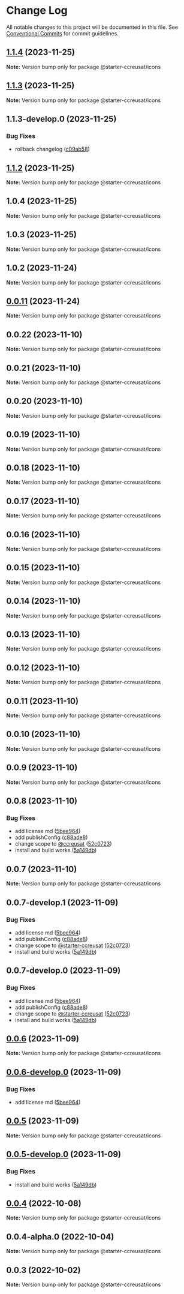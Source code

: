 # Change Log

All notable changes to this project will be documented in this file.
See [Conventional Commits](https://conventionalcommits.org) for commit guidelines.

## [1.1.4](https://github.com/ccreusat/starter-monorepo-lerna-vite/compare/@starter-ccreusat/icons@1.1.3...@starter-ccreusat/icons@1.1.4) (2023-11-25)

**Note:** Version bump only for package @starter-ccreusat/icons





## [1.1.3](https://github.com/ccreusat/starter-monorepo-lerna-vite/compare/@starter-ccreusat/icons@1.1.3-develop.0...@starter-ccreusat/icons@1.1.3) (2023-11-25)

**Note:** Version bump only for package @starter-ccreusat/icons





## 1.1.3-develop.0 (2023-11-25)


### Bug Fixes

* rollback changelog ([c09ab58](https://github.com/ccreusat/starter-monorepo-lerna-vite/commit/c09ab5816dd80203421544c116dd9167e3f08e54))





## [1.1.2](https://github.com/ccreusat/starter-monorepo-lerna-vite/compare/@starter-ccreusat/icons@1.1.2-develop.2...@starter-ccreusat/icons@1.1.2) (2023-11-25)

**Note:** Version bump only for package @starter-ccreusat/icons





## 1.0.4 (2023-11-25)

**Note:** Version bump only for package @starter-ccreusat/icons





## 1.0.3 (2023-11-25)

**Note:** Version bump only for package @starter-ccreusat/icons





## 1.0.2 (2023-11-24)

**Note:** Version bump only for package @starter-ccreusat/icons





## [0.0.11](https://github.com/ccreusat/starter-monorepo-lerna-vite/compare/@starter-ccreusat/icons@0.0.11-develop.0...@starter-ccreusat/icons@0.0.11) (2023-11-24)

**Note:** Version bump only for package @starter-ccreusat/icons





## 0.0.22 (2023-11-10)

**Note:** Version bump only for package @starter-ccreusat/icons





## 0.0.21 (2023-11-10)

**Note:** Version bump only for package @starter-ccreusat/icons





## 0.0.20 (2023-11-10)

**Note:** Version bump only for package @starter-ccreusat/icons





## 0.0.19 (2023-11-10)

**Note:** Version bump only for package @starter-ccreusat/icons





## 0.0.18 (2023-11-10)

**Note:** Version bump only for package @starter-ccreusat/icons





## 0.0.17 (2023-11-10)

**Note:** Version bump only for package @starter-ccreusat/icons





## 0.0.16 (2023-11-10)

**Note:** Version bump only for package @starter-ccreusat/icons





## 0.0.15 (2023-11-10)

**Note:** Version bump only for package @starter-ccreusat/icons





## 0.0.14 (2023-11-10)

**Note:** Version bump only for package @starter-ccreusat/icons





## 0.0.13 (2023-11-10)

**Note:** Version bump only for package @starter-ccreusat/icons





## 0.0.12 (2023-11-10)

**Note:** Version bump only for package @starter-ccreusat/icons





## 0.0.11 (2023-11-10)

**Note:** Version bump only for package @starter-ccreusat/icons





## 0.0.10 (2023-11-10)

**Note:** Version bump only for package @starter-ccreusat/icons





## 0.0.9 (2023-11-10)

**Note:** Version bump only for package @starter-ccreusat/icons





## 0.0.8 (2023-11-10)


### Bug Fixes

* add license md ([5bee964](https://github.com/ccreusat/starter-monorepo-lerna-vite/commit/5bee9645737edb63a8df5afe3021b426bb00ce34))
* add publishConfig ([c88ade8](https://github.com/ccreusat/starter-monorepo-lerna-vite/commit/c88ade8450289325d0fe4615a29b014fb994dbef))
* change scope to [@ccreusat](https://github.com/ccreusat) ([52c0723](https://github.com/ccreusat/starter-monorepo-lerna-vite/commit/52c07237fe81203f34cf5dbe3c51a1ae169cbd13))
* install and build works ([5a149db](https://github.com/ccreusat/starter-monorepo-lerna-vite/commit/5a149db6b335b45625769a36e873fdd357b8011b))





## 0.0.7 (2023-11-10)

**Note:** Version bump only for package @starter-ccreusat/icons

## 0.0.7-develop.1 (2023-11-09)

### Bug Fixes

- add license md ([5bee964](https://github.com/ccreusat/starter-monorepo-lerna-vite/commit/5bee9645737edb63a8df5afe3021b426bb00ce34))
- add publishConfig ([c88ade8](https://github.com/ccreusat/starter-monorepo-lerna-vite/commit/c88ade8450289325d0fe4615a29b014fb994dbef))
- change scope to [@starter-ccreusat](https://github.com/ccreusat) ([52c0723](https://github.com/ccreusat/starter-monorepo-lerna-vite/commit/52c07237fe81203f34cf5dbe3c51a1ae169cbd13))
- install and build works ([5a149db](https://github.com/ccreusat/starter-monorepo-lerna-vite/commit/5a149db6b335b45625769a36e873fdd357b8011b))

## 0.0.7-develop.0 (2023-11-09)

### Bug Fixes

- add license md ([5bee964](https://github.com/ccreusat/starter-monorepo-lerna-vite/commit/5bee9645737edb63a8df5afe3021b426bb00ce34))
- add publishConfig ([c88ade8](https://github.com/ccreusat/starter-monorepo-lerna-vite/commit/c88ade8450289325d0fe4615a29b014fb994dbef))
- change scope to [@starter-ccreusat](https://github.com/ccreusat) ([52c0723](https://github.com/ccreusat/starter-monorepo-lerna-vite/commit/52c07237fe81203f34cf5dbe3c51a1ae169cbd13))
- install and build works ([5a149db](https://github.com/ccreusat/starter-monorepo-lerna-vite/commit/5a149db6b335b45625769a36e873fdd357b8011b))

## [0.0.6](https://github.com/ccreusat/starter-monorepo-lerna-vite/compare/@starter-ccreusat/icons@0.0.6-develop.0...@starter-ccreusat/icons@0.0.6) (2023-11-09)

**Note:** Version bump only for package @starter-ccreusat/icons

## [0.0.6-develop.0](https://github.com/ccreusat/starter-monorepo-lerna-vite/compare/@starter-ccreusat/icons@0.0.5...@starter-ccreusat/icons@0.0.6-develop.0) (2023-11-09)

### Bug Fixes

- add license md ([5bee964](https://github.com/ccreusat/starter-monorepo-lerna-vite/commit/5bee9645737edb63a8df5afe3021b426bb00ce34))

## [0.0.5](https://github.com/ccreusat/starter-monorepo-lerna-vite/compare/@starter-ccreusat/icons@0.0.5-develop.0...@starter-ccreusat/icons@0.0.5) (2023-11-09)

**Note:** Version bump only for package @starter-ccreusat/icons

## [0.0.5-develop.0](https://github.com/ccreusat/starter-monorepo-lerna-vite/compare/@starter-ccreusat/icons@0.0.4...@starter-ccreusat/icons@0.0.5-develop.0) (2023-11-09)

### Bug Fixes

- install and build works ([5a149db](https://github.com/ccreusat/starter-monorepo-lerna-vite/commit/5a149db6b335b45625769a36e873fdd357b8011b))

## [0.0.4](https://github.com/ccreusat/starter-monorepo-lerna-vite/compare/@starter-ccreusat/icons@0.0.4-alpha.0...@starter-ccreusat/icons@0.0.4) (2022-10-08)

**Note:** Version bump only for package @starter-ccreusat/icons

## 0.0.4-alpha.0 (2022-10-04)

**Note:** Version bump only for package @starter-ccreusat/icons

## 0.0.3 (2022-10-02)

**Note:** Version bump only for package @starter-ccreusat/icons
